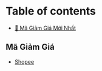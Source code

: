 # Table of contents

* [📣 Mã Giảm Giá Mới Nhất](README.md)

## Mã Giảm Giá

* [Shopee](ma-giam-gia/shopee.md)
